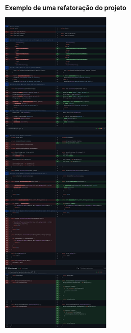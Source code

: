 ## Exemplo de uma refatoração do projeto
![captura de tela de diff](https://raw.githubusercontent.com/kavvata/tads-tvs-refatoracao/refs/heads/main/resources/captura_de_tela.png)
